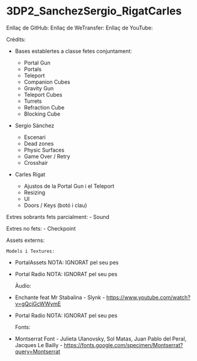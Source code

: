 # 3DP2_SanchezSergio_RigatCarles

Enllaç de GitHub: 
Enllaç de WeTransfer: 
Enllaç de YouTube: 

Crèdits:
- Bases establertes a classe fetes conjuntament:
	- Portal Gun
	- Portals
	- Teleport
	- Companion Cubes
	- Gravity Gun
	- Teleport Cubes
	- Turrets
	- Refraction Cube
	- Blocking Cube

- Sergio Sánchez
	- Escenari
	- Dead zones
	- Physic Surfaces
	- Game Over / Retry
	- Crosshair

- Carles Rigat
	- Ajustos de la Portal Gun i el Teleport
	- Resizing
	- UI
	- Doors / Keys (botó i clau)

Extres sobrants fets parcialment:
	- Sound

Extres no fets:
	- Checkpoint

Assets externs:

	Models i Textures:
- PortalAssets NOTA: IGNORAT pel seu pes
- Portal Radio NOTA: IGNORAT pel seu pes

	Àudio:
- Enchante feat Mr Stabalina - Slynk - https://www.youtube.com/watch?v=gQcjGcWWymE
- Portal Radio NOTA: IGNORAT pel seu pes

	Fonts:
- Montserrat Font - Julieta Ulanovsky, Sol Matas, Juan Pablo del Peral, Jacques Le Bailly - https://fonts.google.com/specimen/Montserrat?query=Montserrat
